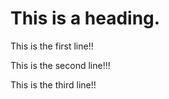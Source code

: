 # This is a heading.
This is the first line!!

This is the second line!!!

This is the third line!!
